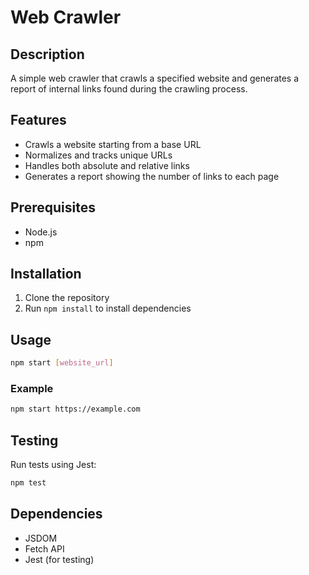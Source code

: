 # Web Crawler

## Description
A simple web crawler that crawls a specified website and generates a report of internal links found during the crawling process.

## Features
- Crawls a website starting from a base URL
- Normalizes and tracks unique URLs
- Handles both absolute and relative links
- Generates a report showing the number of links to each page

## Prerequisites
- Node.js
- npm

## Installation
1. Clone the repository
2. Run `npm install` to install dependencies

## Usage
```bash
npm start [website_url]
```

### Example
```bash
npm start https://example.com
```

## Testing
Run tests using Jest:
```bash
npm test
```

## Dependencies
- JSDOM
- Fetch API
- Jest (for testing)
